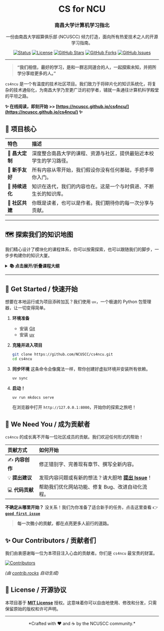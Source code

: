   <div align="center">

  <!-- 在这里放上你们的 Logo，如果没有，可以暂时注释掉或找人设计一个 -->
  <!-- <img src="docs/assets/images/logo.png" alt="cs4ncu Logo" width="150"/> -->

  # CS for NCU
  ### 南昌大学计算机学习指北

  一份由南昌大学超算俱乐部 (NCUSCC) 倾力打造，面向所有热爱技术之人的开源学习指南。

  [![Status](https://img.shields.io/badge/status-active-success.svg?style=flat-square)]()
  [![License](https://img.shields.io/badge/license-MIT-blue.svg?style=flat-square)](/LICENSE)
  [![GitHub Stars](https://img.shields.io/github/stars/NCUSCC/cs4ncu.svg?style=flat-square)](https://github.com/NCUSCC/cs4ncu/stargazers)
  [![GitHub Forks](https://img.shields.io/github/forks/NCUSCC/cs4ncu.svg?style=flat-square)](https://github.com/NCUSCC/cs4ncu/network/members)
  [![GitHub Issues](https://img.shields.io/github/issues/NCUSCC/cs4ncu.svg?style=flat-square)](https://github.com/NCUSCC/cs4ncu/issues)

  </div>

  ---

  > **“我们相信，最好的学习，是和一群志同道合的人，一起探索未知，并把所学分享给更多的人。”**

  `cs4ncu` 是一个有温度的技术社区项目。我们致力于将碎片化的知识系统化，将复杂的技术通俗化，为南昌大学乃至更广泛的初学者，铺就一条通往计算机科学殿堂的平坦之路。

  **✨ 在线阅读，即刻开始 >> [https://ncuscc.github.io/cs4ncu/](https://ncuscc.github.io/cs4ncu/) ✨**

  ## 🎯 项目核心

  | 特色 | 描述 |
  | :--- | :--- |
  | 🧭 **昌大定制** | 深度整合南昌大学的课程、资源与社区，提供最贴近本校学生的学习路径。 |
  | 🌱 **新手友好** | 所有内容从零开始，我们假设你没有任何基础，手把手带你入门。 |
  | 🔄 **持续进化** | 知识在迭代，我们的内容也在。这是一个与时俱进、不断生长的知识库。 |
  | 💖 **社区共建** | 你既是读者，也可以是作者。我们期待你的每一次分享与贡献。 |

  ---

  ## 🗺️ 探索我们的知识地图

  我们精心设计了模块化的课程体系，你可以按需探索，也可以跟随我们的脚步，一步步构建你的知识大厦。

  <details>
  <summary><strong>📚 点击展开/折叠课程大纲</strong></summary>

  | 章节 | 主题 | 简介 | 状态 |
  | :--- | :--- | :--- | :---: |
  | **`主线`** | **核心成长路径** | *建议所有 NCU 读者按顺序阅读* | |
  | `L1` | **告别电脑小白** | 从选购电脑到文件管理，打好数字时代的基础。 | ✅ |
  | `L2` | **规划你的未来** | 抬头看路，清晰了解考研、就业等大学生涯方向。 | 建设中 |
  | `L3` | **在 NCU 高效学习** | 解锁昌大专属的平台、资源与技术社群。 | 建设中 |
  | `L4` | **硬核技能入门** | 迈出第一步，学习编程语言与 Git 等核心工具。 | 规划中 |
  | **`专题`** | **特色内容** | *我们引以为傲的“独门秘籍”* | |
  | `S1` | **终极编辑器：VS Code** | 深入探索 VS Code/Cursor，打造属于你的神级IDE。 | 规划中 |
  | **`附录`** | **昌大专属手册** | *根据你的需求，随时查阅* | |
  | `A1` | **保研细则解析** | 深入解读数计/软件学院的保研“游戏规则”。 | 规划中 |
  | `A2` | **考研经验分享** | 来自学长学姐的考研战场第一手情报。 | 规划中 |
  | `A3` | **转专业完全指南** | 从动机到流程，覆盖转专业的方方面面。 | 规划中 |
  | `A4` | **各培养方案导读** | 对比数计、软院、实验班等的异同。 | 规划中 |

  </details>

  ---

  ## 🚀 Get Started / 快速开始

  想要在本地运行或为项目添砖加瓦？我们使用 `uv`，一个极速的 Python 包管理器，让一切变得简单。

  1.  **环境准备**
      *   安装 [Git](https://git-scm.com/)
      *   安装 [uv](https://github.com/astral-sh/uv#installation)

  2.  **克隆并进入项目**
      ```bash
      git clone https://github.com/NCUSCC/cs4ncu.git
      cd cs4ncu
      ```

  3.  **同步环境**
      这条命令会像魔法一样，帮你创建好虚拟环境并安装所有依赖。
      ```bash
      uv sync
      ```

  4.  **启动！**
      ```bash
      uv run mkdocs serve
      ```
      在浏览器中打开 `http://127.0.0.1:8000`，开始你的探索之旅吧！

  ## 💖 We Need You / 成为贡献者

  `cs4ncu` 的成长离不开每一位社区成员的贡献。我们欢迎任何形式的帮助！

  | 贡献方式 | 如何开始 |
  | :--- | :--- |
  | ✍️ **内容创作** | 修正错别字、完善现有章节、撰写全新内容。 |
  | 💡 **提出建议** | 发现内容问题或有新的想法？请大胆地 [**提出 Issue**](https://github.com/NCUSCC/cs4ncu/issues/new/choose)！ |
  | 💻 **代码贡献** | 帮助我们优化网站功能、修复 Bug、改进自动化流程。 |

  **不确定从哪里开始？**
  没关系！我们为你准备了适合新手的任务，点击这里查看 👉 [**`good first issue`**](https://github.com/NCUSCC/cs4ncu/labels/good%20first%20issue)

  > **每一次微小的贡献，都在点亮更多人前行的道路。**

  ## ✨ Our Contributors / 贡献者们

  我们由衷感谢每一位为本项目注入心血的贡献者。你们是 `cs4ncu` 最宝贵的财富。

  <a href="https://github.com/NCUSCC/cs4ncu/graphs/contributors">
    <img src="https://contrib.rocks/image?repo=NCUSCC/cs4ncu" alt="Contributors" />
  </a>

  *(由 [contrib.rocks](https://contrib.rocks) 自动生成)*

  ## 📜 License / 开源协议

  本项目基于 [**MIT License**](./LICENSE) 授权。这意味着你可以自由地使用、修改和分发，只需保留原始的版权和许可声明。

  ---
  <div align="center">
    *Crafted with ❤️ and ☕ by the NCUSCC community.*
  </div>
